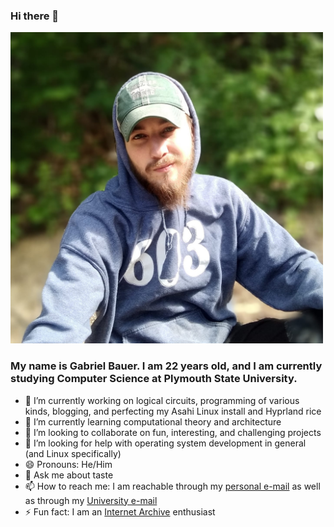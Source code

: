 ### Hi there 👋
<img src="picture.jpeg" style="width:500px;"/>

### My name is Gabriel Bauer. I am 22 years old, and I am currently studying Computer Science at Plymouth State University.
- 🔭 I’m currently working on logical circuits, programming of various kinds, blogging, and perfecting my Asahi Linux install and Hyprland rice
- 🌱 I’m currently learning computational theory and architecture
- 👯 I’m looking to collaborate on fun, interesting, and challenging projects
- 🤔 I’m looking for help with operating system development in general (and Linux specifically)
- 😄 Pronouns: He/Him
- 💬 Ask me about taste
- 📫 How to reach me: I am reachable through my [personal e-mail](mailto:gabeb1277@gmail.com) as well as through my [University e-mail](mailto:gjb1023@plymouth.edu)
- ⚡ Fun fact: I am an [Internet Archive](https://archive.org/details/UnixProgrammingEnviornment/) enthusiast

<!--
**ToCodeABluejay/ToCodeABluejay** is a ✨ _special_ ✨ repository because its `README.md` (this file) appears on your GitHub profile.

Here are some ideas to get you started:

- 🔭 I’m currently working on ...
- 🌱 I’m currently learning ...
- 👯 I’m looking to collaborate on ...
- 🤔 I’m looking for help with ...
- 💬 Ask me about ...
- 📫 How to reach me: ...
- 😄 Pronouns: ...
- ⚡ Fun fact: ...
-->
